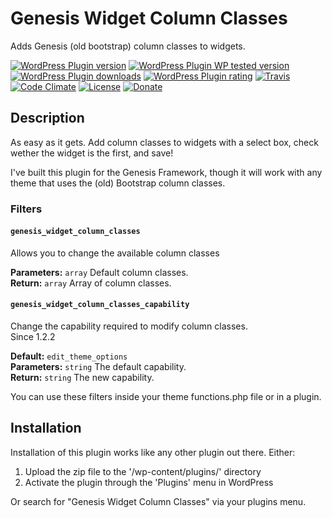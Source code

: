 # Genesis Widget Column Classes #
Adds Genesis (old bootstrap) column classes to widgets.

[![WordPress Plugin version](https://img.shields.io/wordpress/plugin/v/genesis-widget-column-classes.svg?style=flat)](https://wordpress.org/plugins/genesis-widget-column-classes/)
[![WordPress Plugin WP tested version](https://img.shields.io/wordpress/v/genesis-widget-column-classes.svg?style=flat)](https://wordpress.org/plugins/genesis-widget-column-classes/)
[![WordPress Plugin downloads](https://img.shields.io/wordpress/plugin/dt/genesis-widget-column-classes.svg?style=flat)](https://wordpress.org/plugins/genesis-widget-column-classes/)
[![WordPress Plugin rating](https://img.shields.io/wordpress/plugin/r/genesis-widget-column-classes.svg?style=flat)](https://wordpress.org/plugins/genesis-widget-column-classes/)
[![Travis](https://secure.travis-ci.org/JoryHogeveen/genesis-widget-column-classes.png?branch=master)](http://travis-ci.org/JoryHogeveen/genesis-widget-column-classes)
[![Code Climate](https://codeclimate.com/github/JoryHogeveen/genesis-widget-column-classes/badges/gpa.svg)](https://codeclimate.com/github/JoryHogeveen/genesis-widget-column-classes)
[![License](https://img.shields.io/badge/license-GPL--2.0%2B-green.svg)](https://github.com/JoryHogeveen/genesis-widget-column-classes/blob/master/license.txt)
[![Donate](https://img.shields.io/badge/Donate-PayPal-green.svg)](https://www.paypal.com/cgi-bin/webscr?cmd=_donations&business=YGPLMLU7XQ9E8&lc=NL&item_name=Genesis%20Widget%20Column%20Classes&item_number=JWPP%2dGWCC&currency_code=EUR&bn=PP%2dDonationsBF%3abtn_donateCC_LG%2egif%3aNonHosted)

## Description

As easy as it gets. Add column classes to widgets with a select box, check wether the widget is the first, and save!

I've built this plugin for the Genesis Framework, though it will work with any theme that uses the (old) Bootstrap column classes.

### Filters

#### `genesis_widget_column_classes`
Allows you to change the available column classes

**Parameters:** `array` Default column classes.  
**Return:** `array` Array of column classes.  

#### `genesis_widget_column_classes_capability`
Change the capability required to modify column classes.  
Since  1.2.2  

**Default:** `edit_theme_options`  
**Parameters:** `string` The default capability.  
**Return:** `string` The new capability.  

You can use these filters inside your theme functions.php file or in a plugin.

## Installation

Installation of this plugin works like any other plugin out there. Either:

1. Upload the zip file to the '/wp-content/plugins/' directory
2. Activate the plugin through the 'Plugins' menu in WordPress

Or search for "Genesis Widget Column Classes" via your plugins menu.
